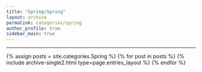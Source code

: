 ```yaml
---
title: "Spring/Spring"
layout: archive
permalink: categories/spring
author_profile: true
sidebar_main: true
---
```


***

{% assign posts = site.categories.Spring %}
{% for post in posts %} {% include archive-single2.html type=page.entries_layout %} {% endfor %}